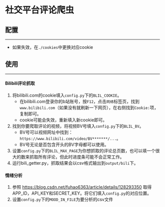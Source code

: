 # 社交平台评论爬虫

## 配置

---
- 如果失效，在`./cookies`中更换对应cookie

## 使用

---
#### Bilibili评论抓取
1. 将bilibili.com的cookie填入`config.py`下的`BLIL_COOKIE`。
   - 在bilibili.com登录你的b站账号，按`F12`，点击`网络`标签页，找到`www.bilibili.com`（如果没有就刷新一下网页），在右侧找到`Cookie:`项，复制即可。
   - cookie可能会失效，重新填入新cookie即可。
2. 找到你要爬取评论的视频，将视频BV号填入`config.py`下的`BLIL_BV`。
   - BV号可以视频网址中找到：` https://www.bilibili.com/video/BV*******/... `。
   - BV号无论是否包含开头的BV字母都可以使用。
3. 设置`config.py`下的`BLIL_MAX_PAGE`为你想抓取的评论总页数，也可以填一个很大的数来抓取所有评论，但此时进度条可能不会正常工作。
4. 运行bili_getter.py，抓取结果会以csv格式输出到`output/bili`下。

#### 情绪分析
1. 参照 https://blog.csdn.net/fuhao6363/article/details/128293350 取得APP_ID，API_KEY和SECRET_KEY。将它们填入`config.py`的对应位置。
2. 设置`config.py`下的`MOOD_IN_FILE`为要分析的csv文件